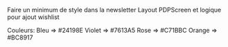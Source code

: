 Faire un minimum de style dans la newsletter
Layout PDPScreen et logique pour ajout wishlist

Couleurs: 
Bleu => #24198E
Violet => #7613A5
Rose => #C71BBC
Orange => #BC8917
